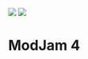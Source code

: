 ![](http://i.imgur.com/K3z5Cyr.png)
![](http://c714091.r91.cf2.rackcdn.com/2b6c45923c39d85d948fec8193ffc2f41512e54fdb.png)
# ModJam 4 #